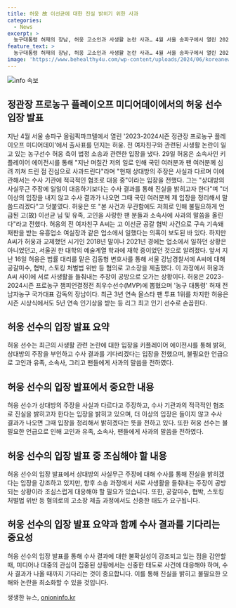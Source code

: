 ```yaml
---
title: 허웅 故 이선균에 대한 진실 밝히기 위한 사과
categories:
  - News
excerpt: >
  농구대통령 허재의 장남, 허웅 고소인과 사생활 논란 사과… 4월 서울 송파구에서 열린 20232024 정관장 프로농구 플레이오프 미디어데이에서, 허웅은 전 여자친구와의 논란에 대한 입장을 키플레이어 에이전시를 통해 밝혔다. 현재 법정 소송에 관련된 주장은 사실과 다르며 수사 기관과 협조 중이라고 전한 그는, 더 이상의 입장은 내지 않고 결과가 나온 뒤 국민에게 진실을 밝힐 것을 약속했다. 그는 또한 사건과 무관한 고 이선균님과 유족, 그리고 소속사에 사과의 말씀을 전했다. A씨와의 관련된 사안도 언급되었는데, 이에 대해 A씨가 허웅과 교제했던 시기에는 해당 업소에서 일하던 사실은 없었으며, 언급된 주장에 대해 공방중이라고 전했다.
feature_text: >
  농구대통령 허재의 장남, 허웅 고소인과 사생활 논란 사과… 4월 서울 송파구에서 열린 20232024 정관장 프로농구 플레이오프 미디어데이에서, 허웅은 전 여자친구와의 논란에 대한 입장을 키플레이어 에이전시를 통해 밝혔다. 현재 법정 소송에 관련된 주장은 사실과 다르며 수사 기관과 협조 중이라고 전한 그는, 더 이상의 입장은 내지 않고 결과가 나온 뒤 국민에게 진실을 밝힐 것을 약속했다. 그는 또한 사건과 무관한 고 이선균님과 유족, 그리고 소속사에 사과의 말씀을 전했다. A씨와의 관련된 사안도 언급되었는데, 이에 대해 A씨가 허웅과 교제했던 시기에는 해당 업소에서 일하던 사실은 없었으며, 언급된 주장에 대해 공방중이라고 전했다.
image: 'https://www.behealthy4u.com/wp-content/uploads/2024/06/koreanews.jpg'
---
```


<p><img src="https://www.behealthy4u.com/wp-content/uploads/2024/06/koreanews.jpg" alt="info 속보" /></p>

<h2 data-ke-size="size26">정관장 프로농구 플레이오프 미디어데이에서의 허웅 선수 입장 발표</h2>

<p data-ke-size="size16">지난 4월 서울 송파구 올림픽파크텔에서 열린 '2023-2024시즌 정관장 프로농구 플레이오프 미디어데이'에서 출사표를 던지는 허웅.  전 여자친구와 관련된 사생활 논란이 일고 있는 농구선수 허웅 측이 법정 소송과 관련한 입장을 냈다. 29일 허웅은 소속사인 키플레이어 에이전시를 통해 "지난 며칠간 저의 일로 인해 국민 여러분과 팬 여러분께 심려 끼쳐 드린 점 진심으로 사과드린다"라며 "현재 상대방의 주장은 사실과 다르며 이에 관해서는 수사 기관에 적극적인 협조로 대응 중"이라는 입장을 전했다. 그는 "상대방의 사실무근 주장에 일일이 대응하기보다는 수사 결과를 통해 진실을 밝히고자 한다"며 "더 이상의 입장을 내지 않고 수사 결과가 나오면 그때 국민 여러분께 제 입장을 정리해서 말씀드리겠다"고 덧붙였다. 허웅은 또 "본 사건과 무관함에도 저희로 인해 불필요하게 언급된 고(故) 이선균 님 및 유족, 고인을 사랑한 팬 분들과 소속사에 사과의 말씀을 올린다"라고 전했다. 허웅의 전 여자친구 A씨는 고 이선균 공갈 협박 사건으로 구속 기속돼 재판을 받는 유흥업소 여실장과 같은 업소에서 일했다는 의혹이 보도된 바 있다. 하지만 A씨가 허웅과 교제했던 시기인 2018년 말이나 2021년 경에는 업소에서 일하던 상황은 아니었던고, 서울권 한 대학의 예술계열 학과에 재학 중이었던 것으로 알려졌다. 앞서 지난 16일 허웅은 법률 대리를 맡은 김동형 변호사를 통해 서울 강남경찰서에 A씨에 대해 공갈미수, 협박, 스토킹 처벌법 위반 등 혐의로 고소장을 제출했다. 이 과정에서 허웅과 A씨 사이에 서로 사생활을 들춰내는 주장이 공방으로 오가는 상황이다. 허웅은 2023-2024시즌 프로농구 챔피언결정전 최우수선수(MVP)에 뽑혔으며 '농구 대통령' 허재 전 남자농구 국가대표 감독의 장남이다. 최근 3년 연속 올스타 팬 투표 1위를 차지한 허웅은 시즌 시상식에서도 5년 연속 인기상을 받는 등 리그 최고 인기 선수로 손꼽힌다.</p>

<h2 data-ke-size="size26">허웅 선수의 입장 발표 요약</h2>

<p data-ke-size="size16">허웅 선수는 최근의 사생활 관련 논란에 대한 입장을 키플레이어 에이전시를 통해 밝혀, 상대방의 주장을 부인하고 수사 결과를 기다리겠다는 입장을 전했으며, 불필요한 언급으로 고인과 유족, 소속사, 그리고 팬들에게 사과의 말씀을 전하였다.</p>

<h2 data-ke-size="size26">허웅 선수의 입장 발표에서 중요한 내용</h2>

<p data-ke-size="size16">허웅 선수가 상대방의 주장을 사실과 다르다고 주장하고, 수사 기관과의 적극적인 협조로 진실을 밝히고자 한다는 입장을 밝히고 있으며, 더 이상의 입장은 들이지 않고 수사 결과가 나오면 그때 입장을 정리해서 밝히겠다는 뜻을 전하고 있다. 또한 허웅 선수는 불필요한 언급으로 인해 고인과 유족, 소속사, 팬들에게 사과의 말씀을 전하였다.</p>

<h2 data-ke-size="size26">허웅 선수의 입장 발표 중 조심해야 할 내용</h2>

<p data-ke-size="size16">허웅 선수의 입장 발표에서 상대방의 사실무근 주장에 대해 수사를 통해 진실을 밝히겠다는 입장을 강조하고 있지만, 향후 소송 과정에서 서로 사생활을 들춰내는 주장이 공방되는 상황이라 조심스럽게 대응해야 할 필요가 있습니다. 또한, 공갈미수, 협박, 스토킹 처벌법 위반 등 혐의로의 고소장 제출 과정에서도 신중한 태도가 요구됩니다.</p>

<h2 data-ke-size="size26">허웅 선수의 입장 발표 요약과 함께 수사 결과를 기다리는 중요성</h2>

<p data-ke-size="size16">허웅 선수의 입장 발표를 통해 수사 결과에 대한 불확실성이 강조되고 있는 점을 감안할 때, 미디어나 대중의 관심이 집중된 상황에서는 신중한 태도로 사건에 대응해야 하며, 수사 결과가 나올 때까지 기다리는 것이 중요합니다. 이를 통해 진실을 밝히고 불필요한 오해와 논란을 최소화할 수 있을 것입니다.</p>
생생한 뉴스, <a href="https://onioninfo.kr" rel="dofollow">onioninfo.kr</a>



